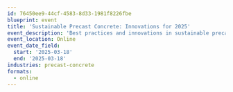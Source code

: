 ```yaml
---
id: 76450ee9-44cf-4583-8d33-1981f8226fbe
blueprint: event
title: 'Sustainable Precast Concrete: Innovations for 2025'
event_description: 'Best practices and innovations in sustainable precast concrete manufacturing'
event_location: Online
event_date_field:
  start: '2025-03-18'
  end: '2025-03-18'
industries: precast-concrete
formats:
  - online
---
```

